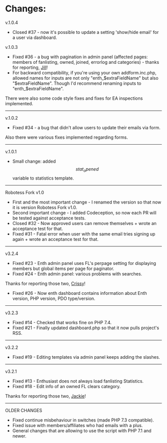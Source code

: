 # Changes:

v.1.0.4

* Closed #37 - now it's possible to update a setting 'show/hide email' for a user via dashboard.

v.1.0.3

* Fixed #36 - a bug with pagination in admin panel (affected pages: members of fanlisting, owned, joined, errorlog and categories) - thanks for reporting, [Jill](http://totallygirl.net)!
* For backward compatibility, if you're using your own addform.inc.php, allowed names for inputs are not only "enth_$extraFieldName" but also "$extraFieldName". Though I'd recommend renaming inputs to "enth_$extraFieldName".

There were also some code style fixes and fixes for EA inspections implemented.

---

v.1.0.2

* Fixed #34 - a bug that didn't allow users to update their emails via form.

Also there were various fixes implemented regarding forms.

---

v.1.0.1

* Small change: added $$stat_opened$$ variable to statistics template.

---

Robotess Fork v1.0

* First and the most important change - I renamed the version so that now it is version Robotess Fork v1.0.
* Second important change - I added Codeception, so now each PR will be tested against acceptance tests.
* Closed #32 - Now approved users can remove themselves + wrote an acceptance test for that.
* Fixed #31 - Fatal error when user with the same email tries signing up again + wrote an acceptance test for that.

---

v3.2.4

* Fixed #23 - Enth admin panel uses FL's perpage setting for displaying members but global items per page for paginator.
* Fixed #24 - Enth admin panel: various problems with searches.

Thanks for reporting those two, [Crissy](http://allneonlike.org)!
* Fixed #26 - Now enth dashboard contains information about Enth version, PHP version, PDO type/version.

---

v3.2.3

* Fixed #14 - Checked that works fine on PHP 7.4.
* Fixed #21 - Finally updated dashboard.php so that it now pulls project's RSS.

---

v3.2.2

* Fixed #19 - Editing templates via admin panel keeps adding the slashes.

---

v3.2.1

* Fixed #13 - Enthusiast does not always load fanlisting Statistics.
* Fixed #18 - Edit info of an owned FL clears category.

Thanks for reporting those two, [Jackie](https://www.celes.net)!

---

OLDER CHANGES
* Fixed continue misbehaviour in switches (made PHP 7.3 compatible).
* Fixed issue with members/affiliates who had emails with a plus.
* General changes that are allowing to use the script with PHP 7.1 and newer.
